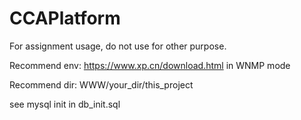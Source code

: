 # CCAPlatform
For assignment usage, do not use for other purpose.

Recommend env: https://www.xp.cn/download.html
in WNMP mode

Recommend dir: WWW/your_dir/this_project

see mysql init in db_init.sql